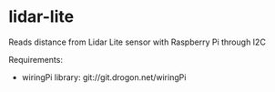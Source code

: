 # lidar-lite
Reads distance from Lidar Lite sensor with Raspberry Pi through I2C

Requirements: 
- wiringPi library: git://git.drogon.net/wiringPi
